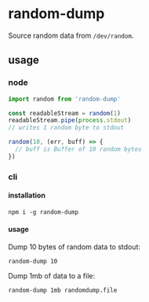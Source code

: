 # random-dump

Source random data from `/dev/random`.

## usage

### node

``` javascript
import random from 'random-dump'

const readableStream = random(1)
readableStream.pipe(process.stdout)
// writes 1 random byte to stdout

random(10, (err, buff) => {
  // buff is Buffer of 10 random bytes
})
```

### cli

#### installation

```
npm i -g random-dump
```

#### usage

Dump 10 bytes of random data to stdout:

```
random-dump 10
```

Dump 1mb of data to a file:

```
random-dump 1mb randomdump.file
```
